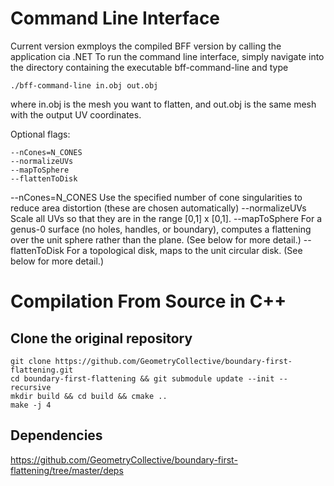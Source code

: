 

# Command Line Interface

Current version exmploys the compiled BFF version by calling the application cia .NET
To run the command line interface, simply navigate into the directory containing the executable bff-command-line and type

```
./bff-command-line in.obj out.obj
```

where in.obj is the mesh you want to flatten, and out.obj is the same mesh with the output UV coordinates.

Optional flags:
```
--nCones=N_CONES 
--normalizeUVs
--mapToSphere
--flattenToDisk
```

--nCones=N_CONES Use the specified number of cone singularities to reduce area distortion (these are chosen automatically)
--normalizeUVs Scale all UVs so that they are in the range [0,1] x [0,1].
--mapToSphere For a genus-0 surface (no holes, handles, or boundary), computes a flattening over the unit sphere rather than the plane. (See below for more detail.)
--flattenToDisk For a topological disk, maps to the unit circular disk. (See below for more detail.)

# Compilation From Source in C++


## Clone the original repository
```
git clone https://github.com/GeometryCollective/boundary-first-flattening.git
cd boundary-first-flattening && git submodule update --init --recursive
mkdir build && cd build && cmake ..
make -j 4
```

## Dependencies

https://github.com/GeometryCollective/boundary-first-flattening/tree/master/deps
